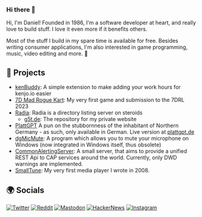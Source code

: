 ### Hi there 👋
Hi, I'm Daniel! 
Founded in 1986, I'm a software developer at heart, and really love to build stuff. I love it even more if it benefits others.

Most of the stuff I build in my spare time is available for free.
Besides writing consumer applications, I'm also interested in game programming, music, video editing and more. 🥳

## 📂 Projects

- [kenBuddy](https://github.com/DanielGilbert/kenBuddy): A simple extension to make adding your work hours for kenjo.io easier
- [7D Mad Rogue Kart](https://strangepeoplegames.itch.io/7d-mad-rogue-kart): My very first game and submission to the 7DRL 2023
- [Radia](https://github.com/DanielGilbert/Radia): Radia is a directory listing server on steroids
    - [g5t.de](https://github.com/DanielGilbert/g5t.de): The repository for my private website
- [PlattGPT](https://github.com/DanielGilbert/platt-gpt) A pun on the stubbornness of the inhabitant of Northern Germany - as such, only available in German. Live version at [plattgpt.de](https://plattgpt.de)
- [dgMicMute](https://github.com/DanielGilbert/dgMicMute): A program which allows you to mute your microphone on Windows (now integrated in Windows itself, thus obsolete)
- [CommonAlertingServer](https://github.com/DanielGilbert/CommonAlertingServer): A small server, that aims to provide a unified REST Api to CAP services around the world. Currently, only DWD warnings are implemented.
- [SmallTune](https://github.com/DanielGilbert/SmallTune): My very first media player I wrote in 2008.

## 🌍 Socials
[![Twitter](https://img.shields.io/badge/Twitter-@AdmiralVanTweet-blue?style=flat-square&logo=twitter)](https://twitter.com/AdmiralVanTweet)
[![Reddit](https://img.shields.io/badge/Reddit-@AdmiralVanGilbert-FF4500?style=flat-square&logo=reddit)](https://reddit.com/u/AdmiralVanGilbert)
[![Mastodon](https://img.shields.io/badge/Mastodon-@daniel-6364FF?style=flat-square&logo=mastodon)](https://social.g5t.de/@daniel)
[![HackerNews](https://img.shields.io/badge/HackerNews-@MrGilbert-FF6600?style=flat-square&logo=ycombinator)](https://news.ycombinator.com/user?id=MrGilbert)
[![Instagram](https://img.shields.io/badge/Instagram-@mrvongilbert-E4405F?style=flat-square&logo=instagram)](https://instagram.com/mrvongilbert)
